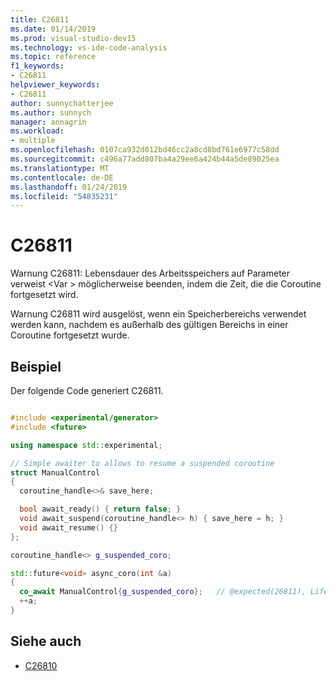 ```yaml
---
title: C26811
ms.date: 01/14/2019
ms.prod: visual-studio-dev15
ms.technology: vs-ide-code-analysis
ms.topic: reference
f1_keywords:
- C26811
helpviewer_keywords:
- C26811
author: sunnychatterjee
ms.author: sunnych
manager: annagrin
ms.workload:
- multiple
ms.openlocfilehash: 0107ca932d012bd46cc2a8cd8bd761e6977c58dd
ms.sourcegitcommit: c496a77add807ba4a29ee6a424b44a5de89025ea
ms.translationtype: MT
ms.contentlocale: de-DE
ms.lasthandoff: 01/24/2019
ms.locfileid: "54835231"
---
```

# <a name="c26811"></a>C26811
Warnung C26811: Lebensdauer des Arbeitsspeichers auf Parameter verweist \<Var > möglicherweise beenden, indem die Zeit, die die Coroutine fortgesetzt wird.

Warnung C26811 wird ausgelöst, wenn ein Speicherbereichs verwendet werden kann, nachdem es außerhalb des gültigen Bereichs in einer Coroutine fortgesetzt wurde.

## <a name="example"></a>Beispiel
 Der folgende Code generiert C26811.

```cpp

#include <experimental/generator>
#include <future>

using namespace std::experimental;

// Simple awaiter to allows to resume a suspended coroutine
struct ManualControl
{
  coroutine_handle<>& save_here;

  bool await_ready() { return false; }
  void await_suspend(coroutine_handle<> h) { save_here = h; }
  void await_resume() {}
};

coroutine_handle<> g_suspended_coro;

std::future<void> async_coro(int &a)
{
  co_await ManualControl{g_suspended_coro};   // @expected(26811), Lifetime of 'a' might end by the time this coroutine is resumed.
  ++a;
}
```

## <a name="see-also"></a>Siehe auch

- [C26810](../code-quality/c26810.md)